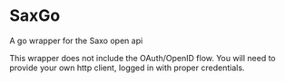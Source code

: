 # SaxGo
A go wrapper for the Saxo open api

This wrapper does not include the OAuth/OpenID flow.
You will need to provide your own http client, logged in with proper credentials.